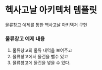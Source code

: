 # 헥사고날 아키텍처 템플릿
물류창고 예제를 통한 헥사고날 아키텍처 구현

### 물류창고 예제 내용
1. 물류창고의 물류 내역을 보여주고
2. 물류창고에서 물건을 뺄수 있고
3. 물류창고에 물건을 넣을 수 있다.
